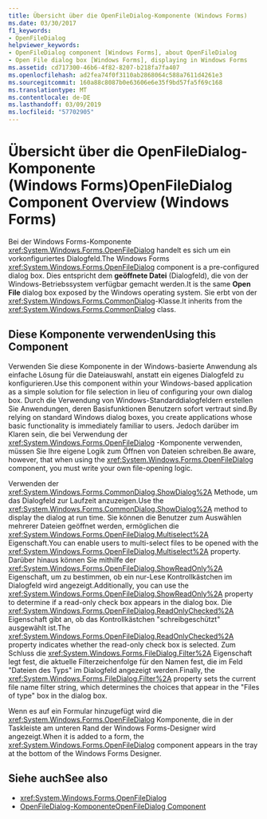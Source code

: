 ```yaml
---
title: Übersicht über die OpenFileDialog-Komponente (Windows Forms)
ms.date: 03/30/2017
f1_keywords:
- OpenFileDialog
helpviewer_keywords:
- OpenFileDialog component [Windows Forms], about OpenFileDialog
- Open File dialog box [Windows Forms], displaying in Windows Forms
ms.assetid: cd717300-46b6-4f82-8207-b218fa7fa407
ms.openlocfilehash: ad2fea74f0f3110ab2868064c588a7611d4261e3
ms.sourcegitcommit: 160a88c8087b0e63606e6e35f9bd57fa5f69c168
ms.translationtype: MT
ms.contentlocale: de-DE
ms.lasthandoff: 03/09/2019
ms.locfileid: "57702905"
---
```

# <a name="openfiledialog-component-overview-windows-forms"></a><span data-ttu-id="fd4e1-102">Übersicht über die OpenFileDialog-Komponente (Windows Forms)</span><span class="sxs-lookup"><span data-stu-id="fd4e1-102">OpenFileDialog Component Overview (Windows Forms)</span></span>
<span data-ttu-id="fd4e1-103">Bei der Windows Forms-Komponente <xref:System.Windows.Forms.OpenFileDialog> handelt es sich um ein vorkonfiguriertes Dialogfeld.</span><span class="sxs-lookup"><span data-stu-id="fd4e1-103">The Windows Forms <xref:System.Windows.Forms.OpenFileDialog> component is a pre-configured dialog box.</span></span> <span data-ttu-id="fd4e1-104">Dies entspricht dem **geöffnete Datei** (Dialogfeld), die von der Windows-Betriebssystem verfügbar gemacht werden.</span><span class="sxs-lookup"><span data-stu-id="fd4e1-104">It is the same **Open File** dialog box exposed by the Windows operating system.</span></span> <span data-ttu-id="fd4e1-105">Sie erbt von der <xref:System.Windows.Forms.CommonDialog>-Klasse.</span><span class="sxs-lookup"><span data-stu-id="fd4e1-105">It inherits from the <xref:System.Windows.Forms.CommonDialog> class.</span></span>  
  
## <a name="using-this-component"></a><span data-ttu-id="fd4e1-106">Diese Komponente verwenden</span><span class="sxs-lookup"><span data-stu-id="fd4e1-106">Using this Component</span></span>  
 <span data-ttu-id="fd4e1-107">Verwenden Sie diese Komponente in der Windows-basierte Anwendung als einfache Lösung für die Dateiauswahl, anstatt ein eigenes Dialogfeld zu konfigurieren.</span><span class="sxs-lookup"><span data-stu-id="fd4e1-107">Use this component within your Windows-based application as a simple solution for file selection in lieu of configuring your own dialog box.</span></span> <span data-ttu-id="fd4e1-108">Durch die Verwendung von Windows-Standarddialogfeldern erstellen Sie Anwendungen, deren Basisfunktionen Benutzern sofort vertraut sind.</span><span class="sxs-lookup"><span data-stu-id="fd4e1-108">By relying on standard Windows dialog boxes, you create applications whose basic functionality is immediately familiar to users.</span></span> <span data-ttu-id="fd4e1-109">Jedoch darüber im Klaren sein, die bei Verwendung der <xref:System.Windows.Forms.OpenFileDialog> -Komponente verwenden, müssen Sie Ihre eigene Logik zum Öffnen von Dateien schreiben.</span><span class="sxs-lookup"><span data-stu-id="fd4e1-109">Be aware, however, that when using the <xref:System.Windows.Forms.OpenFileDialog> component, you must write your own file-opening logic.</span></span>  
  
 <span data-ttu-id="fd4e1-110">Verwenden der <xref:System.Windows.Forms.CommonDialog.ShowDialog%2A> Methode, um das Dialogfeld zur Laufzeit anzuzeigen.</span><span class="sxs-lookup"><span data-stu-id="fd4e1-110">Use the <xref:System.Windows.Forms.CommonDialog.ShowDialog%2A> method to display the dialog at run time.</span></span> <span data-ttu-id="fd4e1-111">Sie können die Benutzer zum Auswählen mehrerer Dateien geöffnet werden, ermöglichen die <xref:System.Windows.Forms.OpenFileDialog.Multiselect%2A> Eigenschaft.</span><span class="sxs-lookup"><span data-stu-id="fd4e1-111">You can enable users to multi-select files to be opened with the <xref:System.Windows.Forms.OpenFileDialog.Multiselect%2A> property.</span></span> <span data-ttu-id="fd4e1-112">Darüber hinaus können Sie mithilfe der <xref:System.Windows.Forms.OpenFileDialog.ShowReadOnly%2A> Eigenschaft, um zu bestimmen, ob ein nur-Lese Kontrollkästchen im Dialogfeld wird angezeigt.</span><span class="sxs-lookup"><span data-stu-id="fd4e1-112">Additionally, you can use the <xref:System.Windows.Forms.OpenFileDialog.ShowReadOnly%2A> property to determine if a read-only check box appears in the dialog box.</span></span> <span data-ttu-id="fd4e1-113">Die <xref:System.Windows.Forms.OpenFileDialog.ReadOnlyChecked%2A> Eigenschaft gibt an, ob das Kontrollkästchen "schreibgeschützt" ausgewählt ist.</span><span class="sxs-lookup"><span data-stu-id="fd4e1-113">The <xref:System.Windows.Forms.OpenFileDialog.ReadOnlyChecked%2A> property indicates whether the read-only check box is selected.</span></span> <span data-ttu-id="fd4e1-114">Zum Schluss die <xref:System.Windows.Forms.FileDialog.Filter%2A> Eigenschaft legt fest, die aktuelle Filterzeichenfolge für den Namen fest, die im Feld "Dateien des Typs" im Dialogfeld angezeigt werden.</span><span class="sxs-lookup"><span data-stu-id="fd4e1-114">Finally, the <xref:System.Windows.Forms.FileDialog.Filter%2A> property sets the current file name filter string, which determines the choices that appear in the "Files of type" box in the dialog box.</span></span>  
  
 <span data-ttu-id="fd4e1-115">Wenn es auf ein Formular hinzugefügt wird die <xref:System.Windows.Forms.OpenFileDialog> Komponente, die in der Taskleiste am unteren Rand der Windows Forms-Designer wird angezeigt.</span><span class="sxs-lookup"><span data-stu-id="fd4e1-115">When it is added to a form, the <xref:System.Windows.Forms.OpenFileDialog> component appears in the tray at the bottom of the Windows Forms Designer.</span></span>  
  
## <a name="see-also"></a><span data-ttu-id="fd4e1-116">Siehe auch</span><span class="sxs-lookup"><span data-stu-id="fd4e1-116">See also</span></span>
- <xref:System.Windows.Forms.OpenFileDialog>
- [<span data-ttu-id="fd4e1-117">OpenFileDialog-Komponente</span><span class="sxs-lookup"><span data-stu-id="fd4e1-117">OpenFileDialog Component</span></span>](openfiledialog-component-windows-forms.md)
